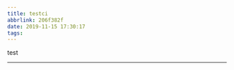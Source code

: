 ```yaml
---
title: testci
abbrlink: 206f382f
date: 2019-11-15 17:30:17
tags:
---
```


test

<!-- more -->

------

